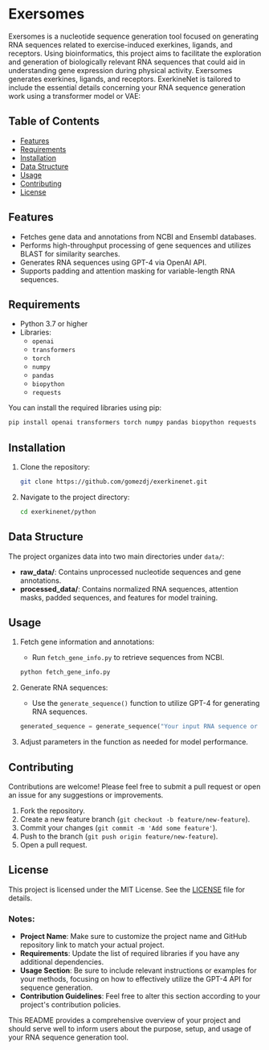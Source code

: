 # Exersomes
Exersomes is a nucleotide sequence generation tool focused on generating RNA sequences related to exercise-induced exerkines, ligands, and receptors. Using bioinformatics, this project aims to facilitate the exploration and generation of biologically relevant RNA sequences that could aid in understanding gene expression during physical activity. Exersomes generates exerkines, ligands, and receptors. ExerkineNet is tailored to include the essential details concerning your RNA sequence generation work using a transformer model or VAE:

## Table of Contents
- [Features](#features)
- [Requirements](#requirements)
- [Installation](#installation)
- [Data Structure](#data-structure)
- [Usage](#usage)
- [Contributing](#contributing)
- [License](#license)

## Features
- Fetches gene data and annotations from NCBI and Ensembl databases.
- Performs high-throughput processing of gene sequences and utilizes BLAST for similarity searches.
- Generates RNA sequences using GPT-4 via OpenAI API.
- Supports padding and attention masking for variable-length RNA sequences.

## Requirements
- Python 3.7 or higher
- Libraries: 
  - `openai`
  - `transformers`
  - `torch`
  - `numpy`
  - `pandas`
  - `biopython`
  - `requests`

You can install the required libraries using pip:

```bash
pip install openai transformers torch numpy pandas biopython requests
```

## Installation
1. Clone the repository:
   ```bash
   git clone https://github.com/gomezdj/exerkinenet.git
   ```
2. Navigate to the project directory:
   ```bash
   cd exerkinenet/python
   ```

## Data Structure
The project organizes data into two main directories under `data/`:

- **raw_data/**: Contains unprocessed nucleotide sequences and gene annotations.
- **processed_data/**: Contains normalized RNA sequences, attention masks, padded sequences, and features for model training.

## Usage
1. Fetch gene information and annotations:
   - Run `fetch_gene_info.py` to retrieve sequences from NCBI.
   ```bash
   python fetch_gene_info.py
   ```

2. Generate RNA sequences:
   - Use the `generate_sequence()` function to utilize GPT-4 for generating RNA sequences.
   ```python
   generated_sequence = generate_sequence("Your input RNA sequence or prompt here")
   ```

3. Adjust parameters in the function as needed for model performance.

## Contributing
Contributions are welcome! Please feel free to submit a pull request or open an issue for any suggestions or improvements.

1. Fork the repository.
2. Create a new feature branch (`git checkout -b feature/new-feature`).
3. Commit your changes (`git commit -m 'Add some feature'`).
4. Push to the branch (`git push origin feature/new-feature`).
5. Open a pull request.

## License
This project is licensed under the MIT License. See the [LICENSE](LICENSE) file for details.

### Notes:
- **Project Name**: Make sure to customize the project name and GitHub repository link to match your actual project.
- **Requirements**: Update the list of required libraries if you have any additional dependencies.
- **Usage Section**: Be sure to include relevant instructions or examples for your methods, focusing on how to effectively utilize the GPT-4 API for sequence generation.
- **Contribution Guidelines**: Feel free to alter this section according to your project's contribution policies.

This README provides a comprehensive overview of your project and should serve well to inform users about the purpose, setup, and usage of your RNA sequence generation tool.
